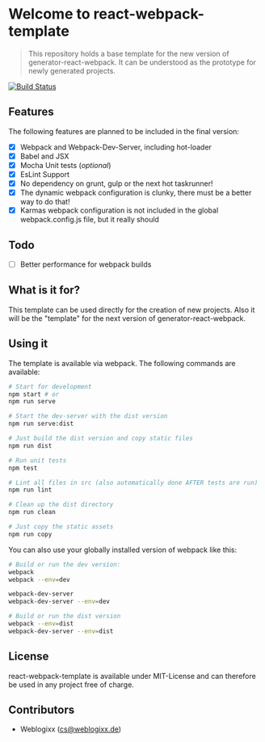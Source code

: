 # Welcome to react-webpack-template
> This repository holds a base template for the new version of generator-react-webpack.
It can be understood as the prototype for newly generated projects.

[![Build Status](https://travis-ci.org/weblogixx/react-webpack-template.svg)](https://travis-ci.org/weblogixx/react-webpack-template)

## Features
The following features are planned to be included in the final version:

- [x] Webpack and Webpack-Dev-Server, including hot-loader
- [x] Babel and JSX
- [x] Mocha Unit tests (*optional*)
- [x] EsLint Support
- [x] No dependency on grunt, gulp or the next hot taskrunner!
- [x] The dynamic webpack configuration is clunky, there must be a better way to do that!
- [x] Karmas webpack configuration is not included in the global webpack.config.js file, but it really should

## Todo
- [ ] Better performance for webpack builds

## What is it for?
This template can be used directly for the creation of new projects.
Also it will be the "template" for the next version of generator-react-webpack.

## Using it
The template is available via webpack. The following commands are available:
```bash
# Start for development
npm start # or
npm run serve

# Start the dev-server with the dist version
npm run serve:dist

# Just build the dist version and copy static files
npm run dist

# Run unit tests
npm test

# Lint all files in src (also automatically done AFTER tests are run)
npm run lint

# Clean up the dist directory
npm run clean

# Just copy the static assets
npm run copy
```

You can also use your globally installed version of webpack like this:
```bash
# Build or run the dev version:
webpack
webpack --env=dev

webpack-dev-server
webpack-dev-server --env=dev

# Build or run the dist version
webpack --env=dist
webpack-dev-server --env=dist
```

## License
react-webpack-template is available under MIT-License and can therefore be used in any project free of charge.

## Contributors
- Weblogixx (cs@weblogixx.de)
